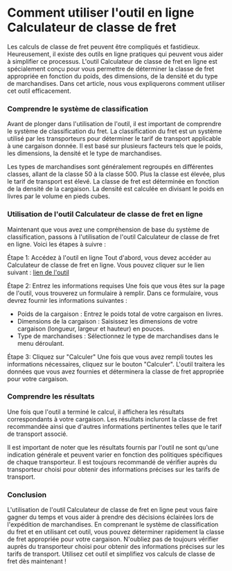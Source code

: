 Comment utiliser l'outil en ligne Calculateur de classe de fret
===============================================================

Les calculs de classe de fret peuvent être compliqués et fastidieux. Heureusement, il existe des outils en ligne pratiques qui peuvent vous aider à simplifier ce processus. L'outil Calculateur de classe de fret en ligne est spécialement conçu pour vous permettre de déterminer la classe de fret appropriée en fonction du poids, des dimensions, de la densité et du type de marchandises. Dans cet article, nous vous expliquerons comment utiliser cet outil efficacement.

### Comprendre le système de classification

Avant de plonger dans l'utilisation de l'outil, il est important de comprendre le système de classification du fret. La classification du fret est un système utilisé par les transporteurs pour déterminer le tarif de transport applicable à une cargaison donnée. Il est basé sur plusieurs facteurs tels que le poids, les dimensions, la densité et le type de marchandises.

Les types de marchandises sont généralement regroupés en différentes classes, allant de la classe 50 à la classe 500. Plus la classe est élevée, plus le tarif de transport est élevé. La classe de fret est déterminée en fonction de la densité de la cargaison. La densité est calculée en divisant le poids en livres par le volume en pieds cubes.

### Utilisation de l'outil Calculateur de classe de fret en ligne

Maintenant que vous avez une compréhension de base du système de classification, passons à l'utilisation de l'outil Calculateur de classe de fret en ligne. Voici les étapes à suivre :

Étape 1: Accédez à l'outil en ligne Tout d'abord, vous devez accéder au Calculateur de classe de fret en ligne. Vous pouvez cliquer sur le lien suivant : [lien de l'outil](https://www.onlinecalculatorsfree.com/fr/tools/freight-class-calculator.html)

Étape 2: Entrez les informations requises Une fois que vous êtes sur la page de l'outil, vous trouverez un formulaire à remplir. Dans ce formulaire, vous devrez fournir les informations suivantes :

- Poids de la cargaison : Entrez le poids total de votre cargaison en livres.
- Dimensions de la cargaison : Saisissez les dimensions de votre cargaison (longueur, largeur et hauteur) en pouces.
- Type de marchandises : Sélectionnez le type de marchandises dans le menu déroulant.

Étape 3: Cliquez sur "Calculer" Une fois que vous avez rempli toutes les informations nécessaires, cliquez sur le bouton "Calculer". L'outil traitera les données que vous avez fournies et déterminera la classe de fret appropriée pour votre cargaison.

### Comprendre les résultats

Une fois que l'outil a terminé le calcul, il affichera les résultats correspondants à votre cargaison. Les résultats incluront la classe de fret recommandée ainsi que d'autres informations pertinentes telles que le tarif de transport associé.

Il est important de noter que les résultats fournis par l'outil ne sont qu'une indication générale et peuvent varier en fonction des politiques spécifiques de chaque transporteur. Il est toujours recommandé de vérifier auprès du transporteur choisi pour obtenir des informations précises sur les tarifs de transport.

### Conclusion

L'utilisation de l'outil Calculateur de classe de fret en ligne peut vous faire gagner du temps et vous aider à prendre des décisions éclairées lors de l'expédition de marchandises. En comprenant le système de classification du fret et en utilisant cet outil, vous pouvez déterminer rapidement la classe de fret appropriée pour votre cargaison. N'oubliez pas de toujours vérifier auprès du transporteur choisi pour obtenir des informations précises sur les tarifs de transport. Utilisez cet outil et simplifiez vos calculs de classe de fret dès maintenant !